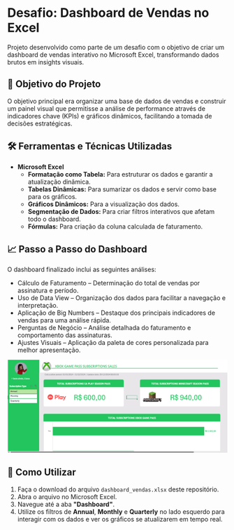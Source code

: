 # Desafio: Dashboard de Vendas no Excel

Projeto desenvolvido como parte de um desafio com o objetivo de criar um dashboard de vendas interativo no Microsoft Excel, transformando dados brutos em insights visuais.

## 🎯 Objetivo do Projeto

O objetivo principal era organizar uma base de dados de vendas e construir um painel visual que permitisse a análise de performance através de indicadores chave (KPIs) e gráficos dinâmicos, facilitando a tomada de decisões estratégicas.

## 🛠️ Ferramentas e Técnicas Utilizadas

* **Microsoft Excel**
    * **Formatação como Tabela:** Para estruturar os dados e garantir a atualização dinâmica.
    * **Tabelas Dinâmicas:** Para sumarizar os dados e servir como base para os gráficos.
    * **Gráficos Dinâmicos:** Para a visualização dos dados.
    * **Segmentação de Dados:** Para criar filtros interativos que afetam todo o dashboard.
    * **Fórmulas:** Para criação da coluna calculada de faturamento.

## 📈 Passo a Passo do Dashboard

O dashboard finalizado inclui as seguintes análises:
* Cálculo de Faturamento – Determinação do total de vendas por assinatura e período.
* Uso de Data View – Organização dos dados para facilitar a navegação e interpretação.
* Aplicação de Big Numbers – Destaque dos principais indicadores de vendas para uma análise rápida.
* Perguntas de Negócio – Análise detalhada do faturamento e comportamento das assinaturas.
* Ajustes Visuais – Aplicação da paleta de cores personalizada para melhor apresentação.

![Imagem](dashbord_vendas.png)


## 🚀 Como Utilizar

1.  Faça o download do arquivo `dashboard_vendas.xlsx` deste repositório.
2.  Abra o arquivo no Microsoft Excel.
3.  Navegue até a aba **"Dashboard"**.
4.  Utilize os filtros de **Annual**, **Monthly** e **Quarterly** no lado esquerdo para interagir com os dados e ver os gráficos se atualizarem em tempo real.
